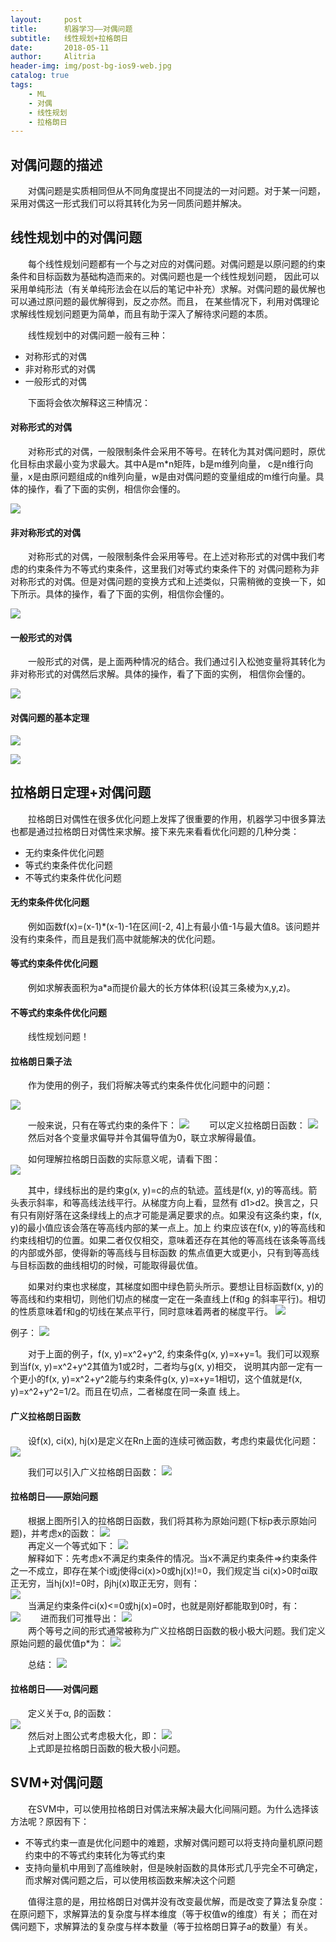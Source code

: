 ```yaml
---
layout:     post
title:      机器学习——对偶问题
subtitle:   线性规划+拉格朗日
date:       2018-05-11
author:     Alitria
header-img: img/post-bg-ios9-web.jpg
catalog: true
tags:
    - ML
    - 对偶
    - 线性规划
    - 拉格朗日
---
```


## 对偶问题的描述
&emsp;&emsp;对偶问题是实质相同但从不同角度提出不同提法的一对问题。对于某一问题，采用对偶这一形式我们可以将其转化为另一同质问题并解决。

## 线性规划中的对偶问题
&emsp;&emsp;每个线性规划问题都有一个与之对应的对偶问题。对偶问题是以原问题的约束条件和目标函数为基础构造而来的。对偶问题也是一个线性规划问题，
因此可以采用单纯形法（有关单纯形法会在以后的笔记中补充）求解。对偶问题的最优解也可以通过原问题的最优解得到，反之亦然。而且，
在某些情况下，利用对偶理论求解线性规划问题更为简单，而且有助于深入了解待求问题的本质。  
  

&emsp;&emsp;线性规划中的对偶问题一般有三种：
- 对称形式的对偶
- 非对称形式的对偶
- 一般形式的对偶  

&emsp;&emsp;下面将会依次解释这三种情况：  

#### 对称形式的对偶
&emsp;&emsp;对称形式的对偶，一般限制条件会采用不等号。在转化为其对偶问题时，原优化目标由求最小变为求最大。其中A是m*n矩阵，b是m维列向量，
c是n维行向量，x是由原问题组成的n维列向量，w是由对偶问题的变量组成的m维行向量。具体的操作，看了下面的实例，相信你会懂的。  

![](http://ww1.sinaimg.cn/large/005L0VzSgy1fr7m9xjeigj30rt11240d.jpg)

#### 非对称形式的对偶
&emsp;&emsp;对称形式的对偶，一般限制条件会采用等号。在上述对称形式的对偶中我们考虑的约束条件为不等式约束条件，这里我们对等式约束条件下的
对偶问题称为非对称形式的对偶。但是对偶问题的变换方式和上述类似，只需稍微的变换一下，如下所示。具体的操作，看了下面的实例，相信你会懂的。  

![](http://ww1.sinaimg.cn/large/005L0VzSgy1fr7m9q0t10j30rt112767.jpg)

#### 一般形式的对偶
&emsp;&emsp;一般形式的对偶，是上面两种情况的结合。我们通过引入松弛变量将其转化为非对称形式的对偶然后求解。具体的操作，看了下面的实例，
相信你会懂的。  

![](http://ww1.sinaimg.cn/large/005L0VzSgy1fr7m965satj30rt1120uj.jpg)

#### 对偶问题的基本定理

![](http://ww1.sinaimg.cn/large/005L0VzSgy1fr7moh0t76j30v90f6myu.jpg)

![](http://ww1.sinaimg.cn/large/005L0VzSgy1fr7molemztj30vc0fujtd.jpg)

## 拉格朗日定理+对偶问题
&emsp;&emsp;拉格朗日对偶性在很多优化问题上发挥了很重要的作用，机器学习中很多算法也都是通过拉格朗日对偶性来求解。接下来先来看看优化问题的几种分类：  

- 无约束条件优化问题
- 等式约束条件优化问题
- 不等式约束条件优化问题  

#### 无约束条件优化问题
&emsp;&emsp;例如函数f(x)=(x-1)*(x-1)-1在区间[-2, 4]上有最小值-1与最大值8。该问题并没有约束条件，而且是我们高中就能解决的优化问题。

#### 等式约束条件优化问题
&emsp;&emsp;例如求解表面积为a*a而提价最大的长方体体积(设其三条棱为x,y,z)。  

#### 不等式约束条件优化问题
&emsp;&emsp;线性规划问题！ 

#### 拉格朗日乘子法
&emsp;&emsp;作为使用的例子，我们将解决等式约束条件优化问题中的问题：  

![](http://ww1.sinaimg.cn/large/005L0VzSgy1fr7nfwx8maj30ku112jt7.jpg)  

&emsp;&emsp;一般来说，只有在等式约束的条件下：
![](http://ww1.sinaimg.cn/large/005L0VzSgy1fr7njztbg9j30v903a0st.jpg)
&emsp;&emsp;可以定义拉格朗日函数：
![](http://ww1.sinaimg.cn/large/005L0VzSgy1fr7nk8my7mj30vb02rt8r.jpg)
&emsp;&emsp;然后对各个变量求偏导并令其偏导值为0，联立求解得最值。  

&emsp;&emsp;如何理解拉格朗日函数的实际意义呢，请看下图：  
![](http://ww1.sinaimg.cn/large/005L0VzSgy1fr8b9bhay7j30vc092gmj.jpg)

&emsp;&emsp;其中，绿线标出的是约束g(x, y)=c的点的轨迹。蓝线是f(x, y)的等高线。箭头表示斜率，和等高线法线平行。从梯度方向上看，显然有
d1>d2。换言之，只有只有刚好落在这条绿线上的点才可能是满足要求的点。如果没有这条约束，f(x, y)的最小值应该会落在等高线内部的某一点上。加上
约束应该在f(x, y)的等高线和约束线相切的位置。如果二者仅仅相交，意味着还存在其他的等高线在该条等高线的内部或外部，使得新的等高线与目标函数
的焦点值更大或更小，只有到等高线与目标函数的曲线相切的时候，可能取得最优值。  

&emsp;&emsp;如果对约束也求梯度，其梯度如图中绿色箭头所示。要想让目标函数f(x, y)的等高线和约束相切，则他们切点的梯度一定在一条直线上(f和g
的斜率平行)。相切的性质意味着f和g的切线在某点平行，同时意味着两者的梯度平行。
![](http://ww1.sinaimg.cn/large/005L0VzSgy1fr8bh6h66mj30v907imzz.jpg)

例子：
![](http://ww1.sinaimg.cn/large/005L0VzSgy1fr8bt8wy7nj30rt1123zz.jpg)

&emsp;&emsp;对于上面的例子，f(x, y)=x^2+y^2, 约束条件g(x, y)=x+y=1。我们可以观察到当f(x, y)=x^2+y^2其值为1或2时，二者均与g(x, y)相交，
说明其内部一定有一个更小的f(x, y)=x^2+y^2能与约束条件g(x, y)=x+y=1相切，这个值就是f(x, y)=x^2+y^2=1/2。而且在切点，二者梯度在同一条直
线上。

#### 广义拉格朗日函数
&emsp;&emsp;设f(x), ci(x), hj(x)是定义在Rn上面的连续可微函数，考虑约束最优化问题：  
![](http://ww1.sinaimg.cn/large/005L0VzSgy1fr8c2g8ihsj30uy04y3yy.jpg)

&emsp;&emsp;我们可以引入广义拉格朗日函数：
![](http://ww1.sinaimg.cn/large/005L0VzSgy1fr8c3d89tyj30v2032glw.jpg)  

#### 拉格朗日——原始问题
&emsp;&emsp;根据上图所引入的拉格朗日函数，我们将其称为原始问题(下标p表示原始问题)，并考虑x的函数：
![](http://ww1.sinaimg.cn/large/005L0VzSgy1fr8cbw2r4mj30ux02ndfw.jpg)  
&emsp;&emsp;再定义一个等式如下：
![](http://ww1.sinaimg.cn/large/005L0VzSgy1fr8ce3p1mij30uv039mxm.jpg)  
&emsp;&emsp;解释如下：先考虑x不满足约束条件的情况。当x不满足约束条件=>约束条件之一不成立，即存在某个i或j使得ci(x)>0或hj(x)!=0，我们规定当
ci(x)>0时αi取正无穷，当hj(x)!=0时，βjhj(x)取正无穷，则有：  
![](http://ww1.sinaimg.cn/large/005L0VzSgy1fr8chju6r2j30uw035mxq.jpg)  
&emsp;&emsp;当满足约束条件ci(x)<=0或hj(x)=0时，也就是刚好都能取到0时，有：  
![](http://ww1.sinaimg.cn/large/005L0VzSgy1fr8ckoctxij30ux031q33.jpg)
&emsp;&emsp;进而我们可推导出：
![](http://ww1.sinaimg.cn/large/005L0VzSgy1fr8coigy78j30v102laad.jpg)  
&emsp;&emsp;两个等号之间的形式通常被称为广义拉格朗日函数的极小极大问题。我们定义原始问题的最优值p*为：
![](http://ww1.sinaimg.cn/large/005L0VzSgy1fr8cs8d1umj30ux02n74h.jpg)  

&emsp;&emsp;总结：
![](http://ww1.sinaimg.cn/large/005L0VzSgy1fr8d1r1io5j30rt112tan.jpg)

#### 拉格朗日——对偶问题
&emsp;&emsp;定义关于α, β的函数：  
![](http://ww1.sinaimg.cn/large/005L0VzSgy1fr8d7k9ef7j30v00233yj.jpg)  
&emsp;&emsp;然后对上图公式考虑极大化，即：
![](http://ww1.sinaimg.cn/large/005L0VzSgy1fr8d8vv0bwj30ux02djrq.jpg)  
&emsp;&emsp;上式即是拉格朗日函数的极大极小问题。

## SVM+对偶问题
&emsp;&emsp;在SVM中，可以使用拉格朗日对偶法来解决最大化间隔问题。为什么选择该方法呢？原因有下：  
- 不等式约束一直是优化问题中的难题，求解对偶问题可以将支持向量机原问题约束中的不等式约束转化为等式约束
- 支持向量机中用到了高维映射，但是映射函数的具体形式几乎完全不可确定，而求解对偶问题之后，可以使用核函数来解决这个问题  

&emsp;&emsp;值得注意的是，用拉格朗日对偶并没有改变最优解，而是改变了算法复杂度：在原问题下，求解算法的复杂度与样本维度（等于权值w的维度）有关；
而在对偶问题下，求解算法的复杂度与样本数量（等于拉格朗日算子a的数量）有关。
